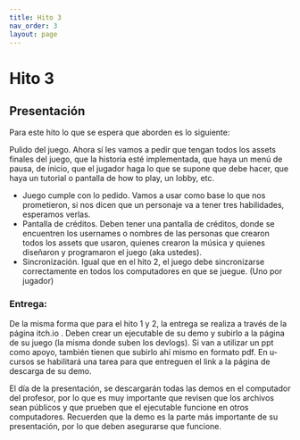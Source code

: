 ```yaml
---
title: Hito 3
nav_order: 3
layout: page
---
```


# Hito 3


## Presentación

Para este hito lo que se espera que aborden es lo siguiente:

Pulido del juego. Ahora sí les vamos a pedir que tengan todos los assets
finales del juego, que la historia esté implementada, que haya un menú
de pausa, de inicio, que el jugador haga lo que se supone que debe
hacer, que haya un tutorial o pantalla de how to play, un lobby, etc.
- Juego cumple con lo pedido. Vamos a usar como base lo que nos
prometieron, si nos dicen que un personaje va a tener tres habilidades,
esperamos verlas.
- Pantalla de créditos. Deben tener una pantalla de créditos, donde se
encuentren los usernames o nombres de las personas que crearon
todos los assets que usaron, quienes crearon la música y quienes
diseñaron y programaron el juego (aka ustedes).
- Sincronización. Igual que en el hito 2, el juego debe sincronizarse
correctamente en todos los computadores en que se juegue. (Uno por
jugador)

### Entrega:

De la misma forma que para el hito 1 y 2, la entrega se realiza a través de la página itch.io . Deben crear un ejecutable de su demo y subirlo a la página de su juego (la misma donde suben los devlogs). Si van a utilizar un ppt como apoyo, también tienen que subirlo ahí mismo en formato pdf. En u-cursos se habilitará una tarea para que entreguen el link a la página de descarga de su demo.

El día de la presentación, se descargarán todas las demos en el computador del profesor, por lo que es muy importante que revisen que los archivos sean públicos y que prueben que el ejecutable funcione en otros computadores. Recuerden que la demo es la parte más importante de su presentación, por lo que deben asegurarse que funcione.
